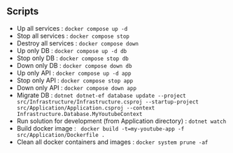 ## Scripts

- Up all services : `docker compose up -d`
- Stop all services : `docker compose stop`
- Destroy all services : `docker compose down`
- Up only DB : `docker compose up -d db`
- Stop only DB : `docker compose stop db`
- Down only DB : `docker compose down db`
- Up only API : `docker compose up -d app`
- Stop only API : `docker compose stop app`
- Down only API : `docker compose down app`
- Migrate DB : `dotnet dotnet-ef database update --project src/Infrastructure/Infrastructure.csproj --startup-project src/Application/Application.csproj --context Infrastructure.Database.MyYoutubeContext`
- Run solution for development (from Application directory) : `dotnet watch`
- Build docker image : ` docker build -t=my-youtube-app -f src/Application/Dockerfile .`
- Clean all docker containers and images : `docker system prune -af`